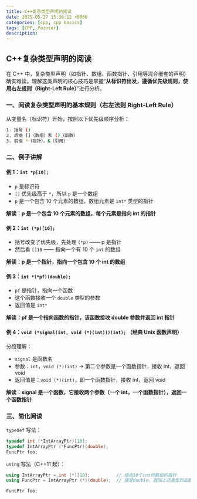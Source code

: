 ```yaml
---
title: C++复杂类型声明的阅读
date: 2025-05-27 15:36:12 +0800
categories: [cpp, cpp basics]
tags: [CPP, Pointer]
description: 
---
```

## C++复杂类型声明的阅读

在 C++ 中，复杂类型声明（如指针、数组、函数指针、引用等混合嵌套的声明）确实难读。理解这类声明的核心技巧是掌握“**从标识符出发，遵循优先级规则，使用右左规则（Right-Left Rule）**”进行分析。

### 一、阅读复杂类型声明的基本规则（右左法则 Right-Left Rule）

从变量名（标识符）开始，按照以下优先级顺序分析：

```bash
1. 括号 ()
2. 后缀 []（数组）和 ()（函数）
3. 前缀 *（指针）、&（引用）
```

### 二、例子讲解

#### 例 1：`int *p[10];`

- `p` 是标识符
- `[]` 优先级高于 `*`，所以 `p` 是一个数组
- `p` 是一个包含 10 个元素的数组，数组元素是 `int*` 类型的指针

**解读：p 是一个包含 10 个元素的数组，每个元素是指向 int 的指针**

#### 例 2：`int (*p)[10];`

- 括号改变了优先级，先处理 `(*p)` —— p 是指针
- 然后看 `[]10` —— 指向一个有 10 个 `int` 的数组

**解读：p 是一个指针，指向一个包含 10 个 int 的数组**

#### 例 3：`int *(*pf)(double);`

- `pf` 是指针，指向一个函数
- 这个函数接收一个 `double` 类型的参数
- 返回值是 `int*`

**解读：pf 是一个指向函数的指针，该函数接收 double 参数并返回 int 指针**

#### **例 4：`void (*signal(int, void (*)(int)))(int);`** （经典 Unix 函数声明）

分段理解：

- `signal` 是函数名
- 参数：`int`，`void (*)(int)` → 第二个参数是一个函数指针，接收 int，返回 void
- 返回值是：`void (*)(int)`，即一个函数指针，接收 int，返回 void

**解读：signal 是一个函数，它接收两个参数（一个 int，一个函数指针），返回一个函数指针**

### 三、简化阅读

`typedef` 写法：

```cpp
typedef int (*IntArrayPtr)[10];
typedef IntArrayPtr (*FuncPtr)(double);
FuncPtr foo;
```

`using` 写法（C++11 起）：

```cpp
using IntArrayPtr = int (*)[10];          // 指向10个int的数组的指针
using FuncPtr = IntArrayPtr (*)(double);  // 接受double，返回上述类型的函数指针

FuncPtr foo;
```
